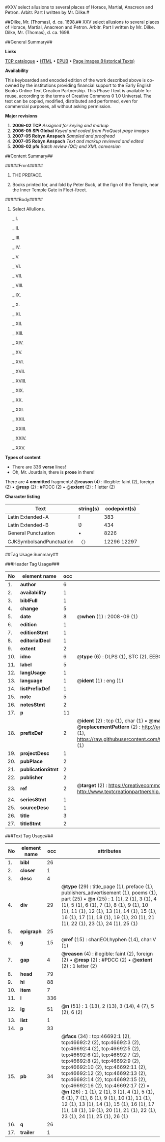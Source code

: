 #XXV select allusions to several places of Horace, Martial, Anacreon and Petron. Arbitr. Part I written by Mr. Dilke.#

##Dilke, Mr. (Thomas), d. ca. 1698.##
XXV select allusions to several places of Horace, Martial, Anacreon and Petron. Arbitr. Part I written by Mr. Dilke.
Dilke, Mr. (Thomas), d. ca. 1698.

##General Summary##

**Links**

[TCP catalogue](http://www.ota.ox.ac.uk/tcp/)  • 
[HTML](http://tei.it.ox.ac.uk/tcp/Texts-HTML/free/A36/A36014.html)  • 
[EPUB](http://tei.it.ox.ac.uk/tcp/Texts-EPUB/free/A36/A36014.epub) • 
[Page images (Historical Texts)](https://data.historicaltexts.jisc.ac.uk/view?pubId=eebo-11196682e&pageId=eebo-11196682e-46692-1)

**Availability**

This keyboarded and encoded edition of the
	       work described above is co-owned by the institutions
	       providing financial support to the Early English Books
	       Online Text Creation Partnership. This Phase I text is
	       available for reuse, according to the terms of Creative
	       Commons 0 1.0 Universal. The text can be copied,
	       modified, distributed and performed, even for
	       commercial purposes, all without asking permission.

**Major revisions**

1. __2006-02__ __TCP__ *Assigned for keying and markup*
1. __2006-05__ __SPi Global__ *Keyed and coded from ProQuest page images*
1. __2007-05__ __Robyn Anspach__ *Sampled and proofread*
1. __2007-05__ __Robyn Anspach__ *Text and markup reviewed and edited*
1. __2008-02__ __pfs__ *Batch review (QC) and XML conversion*

##Content Summary##

#####Front#####

1. THE PREFACE.

1. Books printed for, and ſold by Peter Buck, at the ſign of the Temple, near the Inner Temple Gate in Fleet-ſtreet.

#####Body#####

1. Select Alluſions.

    _ I.

    _ II.

    _ III.

    _ IV.

    _ V.

    _ VI.

    _ VII.

    _ VIII.

    _ IX.

    _ X.

    _ XI.

    _ XII.

    _ XIII.

    _ XIV.

    _ XV.

    _ XVI.

    _ XVII.

    _ XVIII.

    _ XIX.

    _ XX.

    _ XXI.

    _ XXII.

    _ XXIII.

    _ XXIV.

    _ XXV.

**Types of content**

  * There are 336 **verse** lines!
  * Oh, Mr. Jourdain, there is **prose** in there!

There are 4 **ommitted** fragments! 
 @__reason__ (4) : illegible: faint (2), foreign (2)  •  @__resp__ (2) : #PDCC (2)  •  @__extent__ (2) : 1 letter (2)

**Character listing**


|Text|string(s)|codepoint(s)|
|---|---|---|
|Latin Extended-A|ſ|383|
|Latin Extended-B|Ʋ|434|
|General Punctuation|•|8226|
|CJKSymbolsandPunctuation|〈〉|12296 12297|

##Tag Usage Summary##

###Header Tag Usage###

|No|element name|occ|attributes|
|---|---|---|---|
|1.|__author__|6||
|2.|__availability__|1||
|3.|__biblFull__|1||
|4.|__change__|5||
|5.|__date__|8| @__when__ (1) : 2008-09 (1)|
|6.|__edition__|1||
|7.|__editionStmt__|1||
|8.|__editorialDecl__|1||
|9.|__extent__|2||
|10.|__idno__|6| @__type__ (6) : DLPS (1), STC (2), EEBO-CITATION (1), OCLC (1), VID (1)|
|11.|__label__|5||
|12.|__langUsage__|1||
|13.|__language__|1| @__ident__ (1) : eng (1)|
|14.|__listPrefixDef__|1||
|15.|__note__|5||
|16.|__notesStmt__|2||
|17.|__p__|11||
|18.|__prefixDef__|2| @__ident__ (2) : tcp (1), char (1)  •  @__matchPattern__ (2) : ([0-9\-]+):([0-9IVX]+) (1), (.+) (1)  •  @__replacementPattern__ (2) : http://eebo.chadwyck.com/downloadtiff?vid=$1&page=$2 (1), https://raw.githubusercontent.com/textcreationpartnership/Texts/master/tcpchars.xml#$1 (1)|
|19.|__projectDesc__|1||
|20.|__pubPlace__|2||
|21.|__publicationStmt__|2||
|22.|__publisher__|2||
|23.|__ref__|2| @__target__ (2) : https://creativecommons.org/publicdomain/zero/1.0/ (1), http://www.textcreationpartnership.org/docs/. (1)|
|24.|__seriesStmt__|1||
|25.|__sourceDesc__|1||
|26.|__title__|3||
|27.|__titleStmt__|2||


###Text Tag Usage###

|No|element name|occ|attributes|
|---|---|---|---|
|1.|__bibl__|26||
|2.|__closer__|1||
|3.|__desc__|4||
|4.|__div__|29| @__type__ (29) : title_page (1), preface (1), publishers_advertisement (1), poems (1), part (25)  •  @__n__ (25) : 1 (1), 2 (1), 3 (1), 4 (1), 5 (1), 6 (1), 7 (1), 8 (1), 9 (1), 10 (1), 11 (1), 12 (1), 13 (1), 14 (1), 15 (1), 16 (1), 17 (1), 18 (1), 19 (1), 20 (1), 21 (1), 22 (1), 23 (1), 24 (1), 25 (1)|
|5.|__epigraph__|25||
|6.|__g__|15| @__ref__ (15) : char:EOLhyphen (14), char:V (1)|
|7.|__gap__|4| @__reason__ (4) : illegible: faint (2), foreign (2)  •  @__resp__ (2) : #PDCC (2)  •  @__extent__ (2) : 1 letter (2)|
|8.|__head__|79||
|9.|__hi__|88||
|10.|__item__|7||
|11.|__l__|336||
|12.|__lg__|51| @__n__ (51) : 1 (13), 2 (13), 3 (14), 4 (7), 5 (2), 6 (2)|
|13.|__list__|1||
|14.|__p__|33||
|15.|__pb__|34| @__facs__ (34) : tcp:46692:1 (2), tcp:46692:2 (2), tcp:46692:3 (2), tcp:46692:4 (2), tcp:46692:5 (2), tcp:46692:6 (2), tcp:46692:7 (2), tcp:46692:8 (2), tcp:46692:9 (2), tcp:46692:10 (2), tcp:46692:11 (2), tcp:46692:12 (2), tcp:46692:13 (2), tcp:46692:14 (2), tcp:46692:15 (2), tcp:46692:16 (2), tcp:46692:17 (2)  •  @__n__ (26) : 1 (1), 2 (1), 3 (1), 4 (1), 5 (1), 6 (1), 7 (1), 8 (1), 9 (1), 10 (1), 11 (1), 12 (1), 13 (1), 14 (1), 15 (1), 16 (1), 17 (1), 18 (1), 19 (1), 20 (1), 21 (1), 22 (1), 23 (1), 24 (1), 25 (1), 26 (1)|
|16.|__q__|26||
|17.|__trailer__|1||
